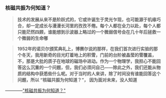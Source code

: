 ### 核磁共振为何知道？



> **技术的发展从来不是阶跃式的，它或许诞生于灵光乍现，也可能源于机缘巧合，却一定成长与漫漫长河里的孜孜不倦。每个人都在全力以赴，每个人都只能茫然四顾，谁能想到示波器上略过的一个微弱信号会在几十年后拯救一个微弱的生命哪**



> **1952年的诺贝尔颁奖典礼上，博赛尔说的那样，在我们首次进行实验的那个冬天，我用新奇的目光盯着地上的积雪，门前的台阶被晶莹的雪覆盖，不，那是大批的质子在地球的磁场中进动。作为一个物理学，我担心不能回答这么沉重的一个问题，但，我们必须问自己——除此之外，我们还能从物质的结构中获悉些什么呢。对于当时的人来讲，除了时间没有谁能回答这个问题，所以 “核磁共振为何知道？”， 因为面对未来，没人知道**



————["核磁共振为何知道？"](https://www.bilibili.com/video/BV1di4y1y7au?spm_id_from=333.1007.top_right_bar_window_history.content.click&amp;vd_source=df51e53808ab03945924b977da5305f6)